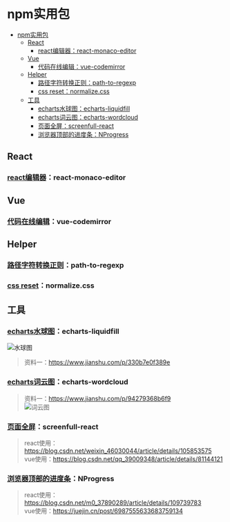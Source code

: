 # npm实用包

- [npm实用包](#npm实用包)
  - [React](#react)
    - [react编辑器：react-monaco-editor](#react编辑器react-monaco-editor)
  - [Vue](#vue)
    - [代码在线编辑：vue-codemirror](#代码在线编辑vue-codemirror)
  - [Helper](#helper)
    - [路径字符转换正则：path-to-regexp](#路径字符转换正则path-to-regexp)
    - [css reset：normalize.css](#css-resetnormalizecss)
  - [工具](#工具)
    - [echarts水球图：echarts-liquidfill](#echarts水球图echarts-liquidfill)
    - [echarts词云图：echarts-wordcloud](#echarts词云图echarts-wordcloud)
    - [页面全屏：screenfull-react](#页面全屏screenfull-react)
    - [浏览器顶部的进度条：NProgress](#浏览器顶部的进度条nprogress)

## React

### [react编辑器](https://github.com/react-monaco-editor/react-monaco-editor)：react-monaco-editor

## Vue

### [代码在线编辑](https://github.com/surmon-china/vue-codemirror)：vue-codemirror

## Helper

### [路径字符转换正则](https://github.com/pillarjs/path-to-regexp)：path-to-regexp

### [css reset](https://github.com/necolas/normalize.css)：normalize.css

## 工具

### [echarts水球图](https://github.com/ecomfe/echarts-liquidfill)：echarts-liquidfill

![水球图](../../static/笔记/liquidfill.png)  
> 资料一：<https://www.jianshu.com/p/330b7e0f389e>  

### [echarts词云图](https://github.com/ecomfe/echarts-wordcloud)：echarts-wordcloud

> 资料一：<https://www.jianshu.com/p/94279368b6f9>  
![词云图](../../static/笔记/wordcloud.png)  

### [页面全屏](https://github.com/sindresorhus/screenfull)：screenfull-react
  
>react使用：<https://blog.csdn.net/weixin_46030044/article/details/105853575>  
>vue使用：<https://blog.csdn.net/qq_39009348/article/details/81144121>  

### [浏览器顶部的进度条](https://github.com/rstacruz/nprogress)：NProgress

>react使用：<https://blog.csdn.net/m0_37890289/article/details/109739783>  
>vue使用：<https://juejin.cn/post/6987555633683759134>  

